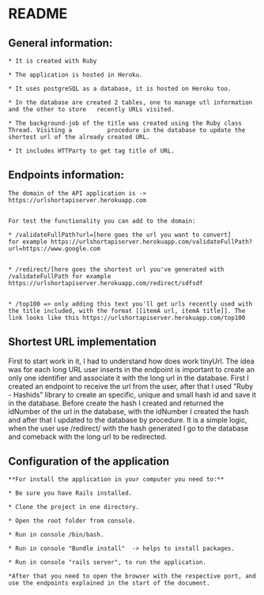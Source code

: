# README

General information:
-------
    * It is created with Ruby

    * The application is hosted in Heroku.

    * It uses postgreSQL as a database, it is hosted on Heroku too.

    * In the database are created 2 tables, one to manage utl information and the other to store   recently URLs visited.

    * The background-job of the title was created using the Ruby class Thread. Visiting a          procedure in the database to update the shortest url of the already created URL.

    * It includes HTTParty to get tag title of URL.



Endpoints information:
-------

    The domain of the API application is -> https://urlshortapiserver.herokuapp.com


    For test the functionality you can add to the domain:

    * /validateFullPath?url=[here goes the url you want to convert]
    for example https://urlshortapiserver.herokuapp.com/validateFullPath?url=https://www.google.com
    

    * /redirect/[here goes the shortest url you've generated with /validateFullPath for example https://urlshortapiserver.herokuapp.com/redirect/sdfsdf
     

    * /top100 => only adding this text you'll get urls recently used with the title included, with the format [[itemA url, itemA title]]. The link looks like this https://urlshortapiserver.herokuapp.com/top100
    


Shortest URL implementation
-------

First to start work in it, I had to understand how does work tinyUrl. The idea was for each long URL user inserts in the endpoint is important to create an only one identifier and associate it with the long url in the database. First I created an endpoint to receive the url from the user, after that I used "Ruby - Hashids" library to create an specific, unique and small hash id and save it in the database. Before create the hash I created and returned the idNumber of the url in the database, with the idNumber I created the hash and after that I updated to the database by procedure. It is a simple logic, when the user use /redirect/ with the hash generated I go to the database and comeback with the long url to be redirected.


Configuration of the application
-------

    **For install the application in your computer you need to:**

    * Be sure you have Rails installed.

    * Clone the project in one directory.

    * Open the root folder from console.

    * Run in console /bin/bash.

    * Run in console "Bundle install"  -> helps to install packages.

    * Run in console "rails server", to run the application.

    *After that you need to open the browser with the respective port, and use the endpoints explained in the start of the document.

